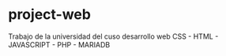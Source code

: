 # project-web
Trabajo de la universidad del cuso desarrollo web
CSS - HTML - JAVASCRIPT - PHP - MARIADB 

